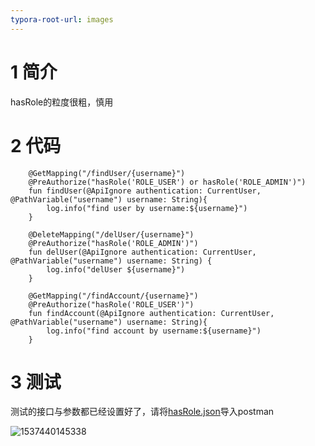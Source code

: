 ```yaml
---
typora-root-url: images
---
```


# 1 简介

hasRole的粒度很粗，慎用

# 2 代码

```
    @GetMapping("/findUser/{username}")
    @PreAuthorize("hasRole('ROLE_USER') or hasRole('ROLE_ADMIN')")
    fun findUser(@ApiIgnore authentication: CurrentUser, @PathVariable("username") username: String){
        log.info("find user by username:${username}")
    }

    @DeleteMapping("/delUser/{username}")
    @PreAuthorize("hasRole('ROLE_ADMIN')")
    fun delUser(@ApiIgnore authentication: CurrentUser, @PathVariable("username") username: String) {
        log.info("delUser ${username}")
    }

    @GetMapping("/findAccount/{username}")
    @PreAuthorize("hasRole('ROLE_USER')")
    fun findAccount(@ApiIgnore authentication: CurrentUser, @PathVariable("username") username: String){
        log.info("find account by username:${username}")
    }
```

# 3 测试

测试的接口与参数都已经设置好了，请将[<u>hasRole.json</u>](./postman/hasRole.json)导入postman

![1537440145338](/1537440145338.png)